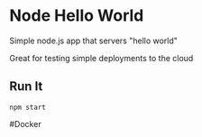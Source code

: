 # Node Hello World

Simple node.js app that servers "hello world"

Great for testing simple deployments to the cloud

## Run It

`npm start`

#Docker
